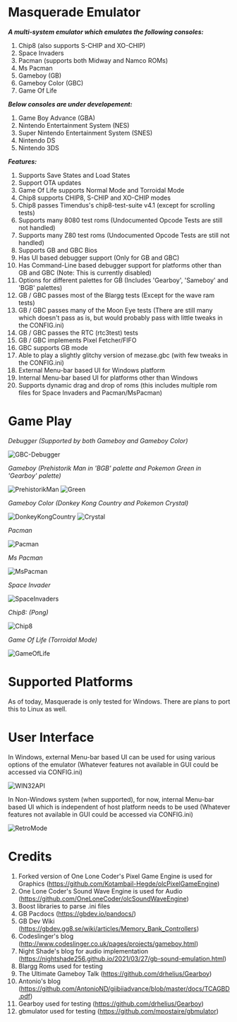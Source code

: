 # Masquerade Emulator

_**A multi-system emulator which emulates the following consoles:**_
1) Chip8 (also supports S-CHIP and XO-CHIP)
2) Space Invaders
3) Pacman (supports both Midway and Namco ROMs)
4) Ms Pacman
5) Gameboy (GB)
6) Gameboy Color (GBC)
7) Game Of Life

_**Below consoles are under developement:**_
1) Game Boy Advance (GBA)
2) Nintendo Entertainment System (NES)
3) Super Nintendo Entertainment System (SNES)
4) Nintendo DS
5) Nintendo 3DS

_**Features:**_
1) Supports Save States and Load States
2) Support OTA updates
3) Game Of Life supports Normal Mode and Torroidal Mode
4) Chip8 supports CHIP8, S-CHIP and XO-CHIP modes
5) Chip8 passes Timendus's chip8-test-suite v4.1 (except for scrolling tests)
6) Supports many 8080 test roms (Undocumented Opcode Tests are still not handled)
7) Supports many Z80 test roms (Undocumented Opcode Tests are still not handled)
8) Supports GB and GBC Bios
9) Has UI based debugger support (Only for GB and GBC)
10) Has Command-Line based debugger support for platforms other than GB and GBC (Note: This is currently disabled)
11) Options for different palettes for GB (Includes 'Gearboy', 'Sameboy' and 'BGB' palettes)
12) GB / GBC passes most of the Blargg tests (Except for the wave ram tests)
13) GB / GBC passes many of the Moon Eye tests (There are still many which doesn't pass as is, but would probably pass with little tweaks in the CONFIG.ini)
14) GB / GBC passes the RTC (rtc3test) tests
15) GB / GBC implements Pixel Fetcher/FIFO
16) GBC supports GB mode
17) Able to play a slightly glitchy version of mezase.gbc (with few tweaks in the CONFIG.ini) 
18) External Menu-bar based UI for Windows platform
19) Internal Menu-bar based UI for platforms other than Windows
20) Supports dynamic drag and drop of roms (this includes multiple rom files for Space Invaders and Pacman/MsPacman)

# Game Play

_Debugger (Supported by both Gameboy and Gameboy Color)_

![GBC-Debugger](https://github.com/Kotambail-Hegde/Masquerade-Emulator/assets/29670073/50e26ee3-abd8-432a-bbaa-0ca8891fc892)

_Gameboy_ _(Prehistorik Man in 'BGB' palette and Pokemon Green in 'Gearboy' palette)_

![PrehistorikMan](https://github.com/Kotambail-Hegde/Masquerade-Emulator/assets/29670073/8819c689-b3ad-444e-bece-d43a993e05b7) ![Green](https://github.com/Kotambail-Hegde/Masquerade-Emulator/assets/29670073/519c7f6e-ebb1-4e60-b677-d860ffb0f8a1)

_Gameboy Color_ _(Donkey Kong Country and Pokemon Crystal)_

![DonkeyKongCountry](https://github.com/Kotambail-Hegde/Masquerade-Emulator/assets/29670073/3d6bfb58-ae88-4b66-b299-ef20faf67112) ![Crystal](https://github.com/Kotambail-Hegde/Masquerade-Emulator/assets/29670073/3b318907-dc70-4488-8552-729b98504603)

_Pacman_

![Pacman](https://github.com/Kotambail-Hegde/Masquerade-Emulator/assets/29670073/81b421c4-bb53-4985-ae15-90d8dd572b5a) 

_Ms Pacman_

![MsPacman](https://github.com/Kotambail-Hegde/Masquerade-Emulator/assets/29670073/b55f29d8-fcfb-4d5b-b30c-fb9b8afe0e35)

_Space Invader_

![SpaceInvaders](https://github.com/Kotambail-Hegde/Masquerade-Emulator/assets/29670073/afac2f45-75e0-4a24-b087-1499360cf703)

_Chip8:_ _(Pong)_

![Chip8](https://github.com/Kotambail-Hegde/Masquerade-Emulator/assets/29670073/f162afa0-733e-4d4f-8fdf-7a907cb878e2)

_Game Of Life_ _(Torroidal Mode)_

![GameOfLife](https://github.com/Kotambail-Hegde/Masquerade-Emulator/assets/29670073/44bd5adf-bbe5-4edc-a47a-eff03cc8faae)

# Supported Platforms

As of today, Masquerade is only tested for Windows. There are plans to port this to Linux as well.

# User Interface

In Windows, external Menu-bar based UI can be used for using various options of the emulator (Whatever features not available in GUI could be accessed via CONFIG.ini)

![WIN32API](https://github.com/Kotambail-Hegde/Masquerade-Emulator/assets/29670073/33d62a3d-9daa-4bfc-b549-4e4bd42b09a3)

In Non-Windows system (when supported), for now, internal Menu-bar based UI which is independent of host platform needs to be used (Whatever features not available in GUI could be accessed via CONFIG.ini)

![RetroMode](https://github.com/Kotambail-Hegde/Masquerade-Emulator/assets/29670073/6b6ae213-20ff-44ef-a7af-bd7adcc56df6)

# Credits
1) Forked version of One Lone Coder's Pixel Game Engine is used for Graphics (https://github.com/Kotambail-Hegde/olcPixelGameEngine)
2) One Lone Coder's Sound Wave Engine is used for Audio (https://github.com/OneLoneCoder/olcSoundWaveEngine)
3) Boost libraries to parse .ini files
4) GB Pacdocs (https://gbdev.io/pandocs/)
8) GB Dev Wiki (https://gbdev.gg8.se/wiki/articles/Memory_Bank_Controllers)
9) Codeslinger's blog (http://www.codeslinger.co.uk/pages/projects/gameboy.html)
10) Night Shade's blog for audio implementation (https://nightshade256.github.io/2021/03/27/gb-sound-emulation.html)
11) Blargg Roms used for testing
12) The Ultimate Gameboy Talk (https://github.com/drhelius/Gearboy)
13) Antonio's blog (https://github.com/AntonioND/giibiiadvance/blob/master/docs/TCAGBD.pdf)
6) Gearboy used for testing (https://github.com/drhelius/Gearboy)
7) gbmulator used for testing (https://github.com/mpostaire/gbmulator)





